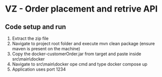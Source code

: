 # VZ - Order placement and retrive API

## Code setup and run
1. Extract the zip file
2. Navigate to project root folder and execute mvn clean package (ensure maven is present on the machine)
4. Copy the docker-customerOrder.jar from target and paste inside src\main\docker
5. Navigate to src\main\docker ope cmd and type docker compose up
3. Application uses port 1234